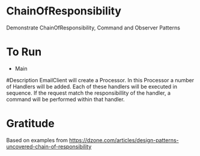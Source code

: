 # ChainOfResponsibility
Demonstrate ChainOfResponsibility, Command and Observer Patterns

# To Run
- Main

#Description
EmailClient will create a Processor. In this Processor a number of Handlers will be added. Each of these handlers will
be executed in sequence. If the request match the responsibillity of the handler, a command will be performed within that handler.

# Gratitude
Based on examples from https://dzone.com/articles/design-patterns-uncovered-chain-of-responsibility
